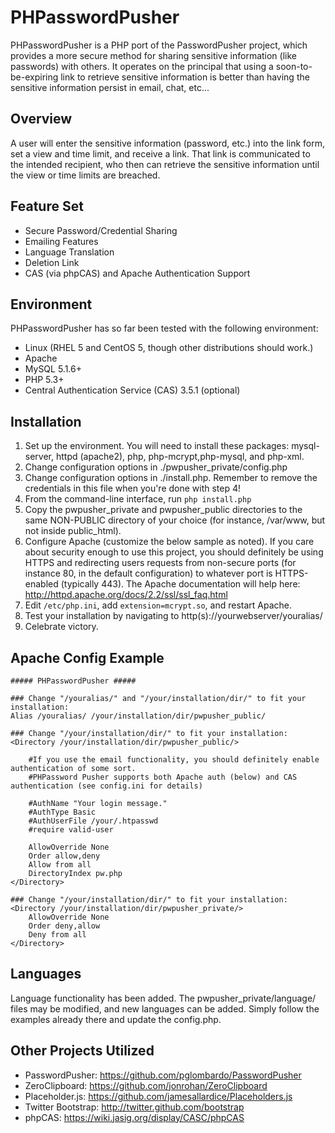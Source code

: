 PHPasswordPusher
================

PHPasswordPusher is a PHP port of the PasswordPusher project, which provides a
more secure method for sharing sensitive information (like passwords) with 
others. It operates on the principal that using a soon-to-be-expiring link to
retrieve sensitive information is better than having the sensitive 
information persist in email, chat, etc...

## Overview
A user will enter the sensitive information (password, etc.) into the link form,
set a view and time limit, and receive a link. That link is 
communicated to the intended recipient, who then can retrieve the sensitive
information until the view or time limits are breached.

## Feature Set
* Secure Password/Credential Sharing
* Emailing Features
* Language Translation
* Deletion Link
* CAS (via phpCAS) and Apache Authentication Support

## Environment
PHPasswordPusher has so far been tested with the following environment:

* Linux (RHEL 5 and CentOS 5, though other distributions should work.)
* Apache
* MySQL 5.1.6+
* PHP 5.3+
* Central Authentication Service (CAS) 3.5.1 (optional)

## Installation
1. Set up the environment. You will need to install these packages: mysql-server, httpd (apache2), php, php-mcrypt,php-mysql, and php-xml.
2. Change configuration options in ./pwpusher_private/config.php   
3. Change configuration options in ./install.php. Remember to remove the credentials in this file when you're done with step 4!
4. From the command-line interface, run `php install.php` 
5. Copy the pwpusher_private and pwpusher_public directories to the same NON-PUBLIC directory of your choice (for instance, /var/www, but not inside public_html).
6. Configure Apache (customize the below sample as noted). If you care about security enough to use this project, you should definitely be using HTTPS and redirecting users requests from non-secure ports (for instance 80, in the default configuration) to whatever port is HTTPS-enabled (typically 443). The Apache documentation will help here: http://httpd.apache.org/docs/2.2/ssl/ssl_faq.html 
7. Edit `/etc/php.ini`, add `extension=mcrypt.so`, and restart Apache.
8. Test your installation by navigating to http(s)://yourwebserver/youralias/
9. Celebrate victory.

## Apache Config Example
```         
##### PHPasswordPusher #####

### Change "/youralias/" and "/your/installation/dir/" to fit your installation:
Alias /youralias/ /your/installation/dir/pwpusher_public/

### Change "/your/installation/dir/" to fit your installation:
<Directory /your/installation/dir/pwpusher_public/>

    #If you use the email functionality, you should definitely enable authentication of some sort.
    #PHPassword Pusher supports both Apache auth (below) and CAS authentication (see config.ini for details)
    
    #AuthName "Your login message."
    #AuthType Basic
    #AuthUserFile /your/.htpasswd
    #require valid-user

    AllowOverride None
    Order allow,deny
    Allow from all      
    DirectoryIndex pw.php  
</Directory>

### Change "/your/installation/dir/" to fit your installation:
<Directory /your/installation/dir/pwpusher_private/>
    AllowOverride None
    Order deny,allow
    Deny from all
</Directory>
```


## Languages
Language functionality has been added. The pwpusher_private/language/ files may be modified, 
and new languages can be added. Simply follow the examples already there and update the config.php.

## Other Projects Utilized
* PasswordPusher: https://github.com/pglombardo/PasswordPusher
* ZeroClipboard: https://github.com/jonrohan/ZeroClipboard
* Placeholder.js: https://github.com/jamesallardice/Placeholders.js
* Twitter Bootstrap: http://twitter.github.com/bootstrap
* phpCAS: https://wiki.jasig.org/display/CASC/phpCAS

